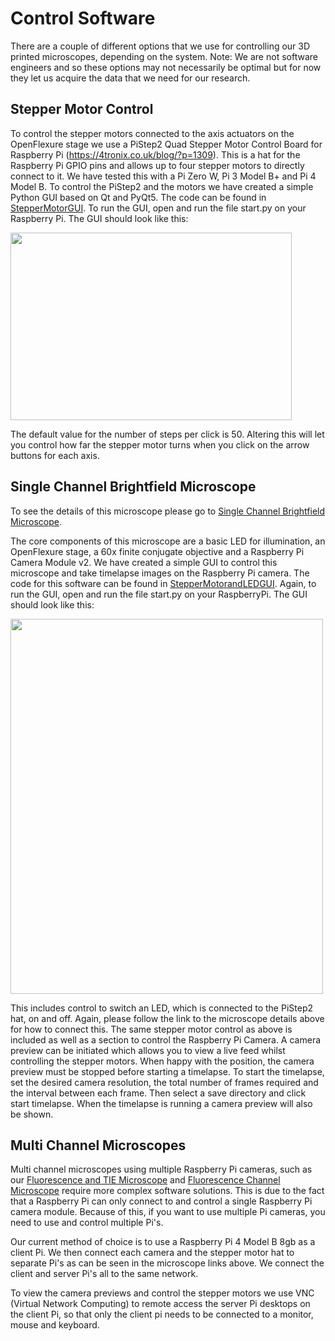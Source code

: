 # Control Software

There are a couple of different options that we use for controlling our 3D printed microscopes, depending on the system. Note: We are not software engineers and so these options may not necessarily be optimal but for now they let us acquire the data that we need for our research.

## Stepper Motor Control

To control the stepper motors connected to the axis actuators on the OpenFlexure stage we use a PiStep2 Quad Stepper Motor Control Board for Raspberry Pi (https://4tronix.co.uk/blog/?p=1309). This is a hat for the Raspberry Pi GPIO pins and allows up to four stepper motors to directly connect to it. We have tested this with a Pi Zero W, Pi 3 Model B+ and Pi 4 Model B. To control the PiStep2 and the motors we have created a simple Python GUI based on Qt and PyQt5. The code can be found in [StepperMotorGUI](https://github.com/NanoBioPhotonics-Strathclyde/M4-MultiModal-Modular-Microscopy/tree/main/Control%20Software/StepperMotorGUI). To run the GUI, open and run the file start.py on your Raspberry Pi. The GUI should look like this:

<img src="https://github.com/NanoBioPhotonics-Strathclyde/M4-MultiModal-Modular-Microscopy/blob/main/Images/StepperMotorGUI.png" height=300 width=450>

The default value for the number of steps per click is 50. Altering this will let you control how far the stepper motor turns when you click on the arrow buttons for each axis.

## Single Channel Brightfield Microscope

To see the details of this microscope please go to [Single Channel Brightfield Microscope](https://github.com/NanoBioPhotonics-Strathclyde/M4-MultiModal-Modular-Microscopy/blob/main/3D%20Printer%20Design%20Files/Build%20Instructions/SingleChannelBrightfield.md).

The core components of this microscope are a basic LED for illumination, an OpenFlexure stage, a 60x finite conjugate objective and a Raspberry Pi Camera Module v2. We have created a simple GUI to control this microscope and take timelapse images on the Raspberry Pi camera. The code for this software can be found in [StepperMotorandLEDGUI](https://github.com/NanoBioPhotonics-Strathclyde/M4-MultiModal-Modular-Microscopy/tree/main/Control%20Software/StepperMotorandLEDGUI). Again, to run the GUI, open and run the file start.py on your RaspberryPi. The GUI should look like this:

<img src="https://github.com/NanoBioPhotonics-Strathclyde/M4-MultiModal-Modular-Microscopy/blob/main/Images/StepperMotorandLEDGUI.png" height=600 width=500>

This includes control to switch an LED, which is connected to the PiStep2 hat, on and off. Again, please follow the link to the microscope details above for how to connect this. The same stepper motor control as above is included as well as a section to control the Raspberry Pi Camera. A camera preview can be initiated which allows you to view a live feed whilst controlling the stepper motors. When happy with the position, the camera preview must be stopped before starting a timelapse. To start the timelapse, set the desired camera resolution, the total number of frames required and the interval between each frame. Then select a save directory and click start timelapse. When the timelapse is running a camera preview will also be shown.

## Multi Channel Microscopes

Multi channel microscopes using multiple Raspberry Pi cameras, such as our [Fluorescence and TIE Microscope](https://github.com/NanoBioPhotonics-Strathclyde/M4-MultiModal-Modular-Microscopy/blob/main/3D%20Printer%20Design%20Files/Build%20Instructions/FluorescenceandTIEMicroscope.md) and [Fluorescence Channel Microscope](https://github.com/NanoBioPhotonics-Strathclyde/M4-MultiModal-Modular-Microscopy/blob/main/3D%20Printer%20Design%20Files/Build%20Instructions/DualFluorescenceMicroscope.md) require more complex software solutions. This is due to the fact that a Raspberry Pi can only connect to and control a single Raspberry Pi camera module. Because of this, if you want to use multiple Pi cameras, you need to use and control multiple Pi's.

Our current method of choice is to use a Raspberry Pi 4 Model B 8gb as a client Pi. We then connect each camera and the stepper motor hat to separate Pi's as can be seen in the microscope links above. We connect the client and server Pi's all to the same network.

To view the camera previews and control the stepper motors we use VNC (Virtual Network Computing) to remote access the server Pi desktops on the client Pi, so that only the client pi needs to be connected to a monitor, mouse and keyboard.


